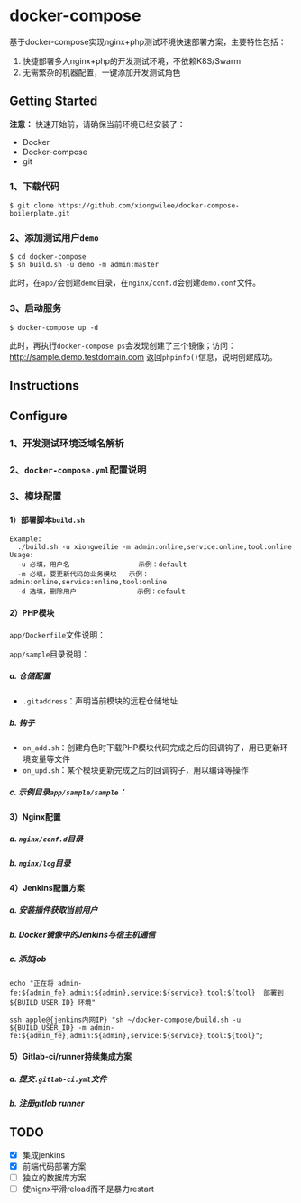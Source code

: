 # docker-compose

基于docker-compose实现nginx+php测试环境快速部署方案，主要特性包括：

1. 快捷部署多人nginx+php的开发测试环境，不依赖K8S/Swarm
2. 无需繁杂的机器配置，一键添加开发测试角色

## Getting Started

**注意：** 快速开始前，请确保当前环境已经安装了：
- Docker
- Docker-compose
- git

### 1、下载代码

```
$ git clone https://github.com/xiongwilee/docker-compose-boilerplate.git
```

### 2、添加测试用户`demo`
```
$ cd docker-compose
$ sh build.sh -u demo -m admin:master
```
此时，在`app/`会创建`demo`目录，在`nginx/conf.d`会创建`demo.conf`文件。

### 3、启动服务
```
$ docker-compose up -d
```
此时，再执行`docker-compose ps`会发现创建了三个镜像；访问：http://sample.demo.testdomain.com 返回`phpinfo()`信息，说明创建成功。

## Instructions

## Configure

### 1、开发测试环境泛域名解析

### 2、`docker-compose.yml`配置说明

### 3、模块配置

#### 1）部署脚本`build.sh`

```
Example:
  ./build.sh -u xiongweilie -m admin:online,service:online,tool:online
Usage:
  -u 必填，用户名                 示例：default
  -m 必填，要更新代码的业务模块   示例：admin:online,service:online,tool:online
  -d 选填，删除用户               示例：default
```

#### 2）PHP模块

`app/Dockerfile`文件说明：

`app/sample`目录说明：

##### a. 仓储配置

- `.gitaddress`：声明当前模块的远程仓储地址

##### b. 钩子

- `on_add.sh`：创建角色时下载PHP模块代码完成之后的回调钩子，用已更新环境变量等文件
- `on_upd.sh`：某个模块更新完成之后的回调钩子，用以编译等操作

##### c. 示例目录`app/sample/sample`：

#### 3）Nginx配置

##### a. `nginx/conf.d`目录

##### b. `nginx/log`目录

#### 4）Jenkins配置方案

##### a. 安装插件获取当前用户

##### b. Docker镜像中的Jenkins与宿主机通信

##### c. 添加job

```
echo "正在将 admin-fe:${admin_fe},admin:${admin},service:${service},tool:${tool}  部署到 ${BUILD_USER_ID} 环境"

ssh apple@{jenkins内网IP} "sh ~/docker-compose/build.sh -u ${BUILD_USER_ID} -m admin-fe:${admin_fe},admin:${admin},service:${service},tool:${tool}";
```

#### 5）Gitlab-ci/runner持续集成方案

##### a. 提交`.gitlab-ci.yml`文件

##### b. 注册gitlab runner

## TODO

- [x] 集成jenkins
- [x] 前端代码部署方案
- [ ] 独立的数据库方案
- [ ] 使nignx平滑reload而不是暴力restart
